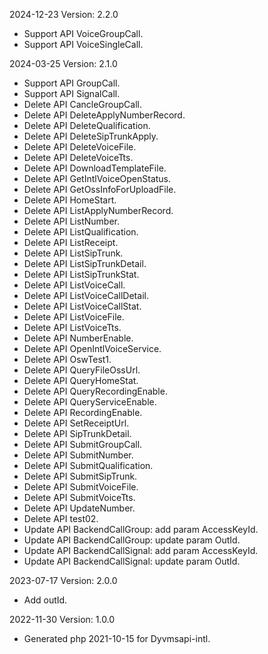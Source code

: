 2024-12-23 Version: 2.2.0
- Support API VoiceGroupCall.
- Support API VoiceSingleCall.


2024-03-25 Version: 2.1.0
- Support API GroupCall.
- Support API SignalCall.
- Delete API CancleGroupCall.
- Delete API DeleteApplyNumberRecord.
- Delete API DeleteQualification.
- Delete API DeleteSipTrunkApply.
- Delete API DeleteVoiceFile.
- Delete API DeleteVoiceTts.
- Delete API DownloadTemplateFile.
- Delete API GetIntlVoiceOpenStatus.
- Delete API GetOssInfoForUploadFile.
- Delete API HomeStart.
- Delete API ListApplyNumberRecord.
- Delete API ListNumber.
- Delete API ListQualification.
- Delete API ListReceipt.
- Delete API ListSipTrunk.
- Delete API ListSipTrunkDetail.
- Delete API ListSipTrunkStat.
- Delete API ListVoiceCall.
- Delete API ListVoiceCallDetail.
- Delete API ListVoiceCallStat.
- Delete API ListVoiceFile.
- Delete API ListVoiceTts.
- Delete API NumberEnable.
- Delete API OpenIntlVoiceService.
- Delete API OswTest1.
- Delete API QueryFileOssUrl.
- Delete API QueryHomeStat.
- Delete API QueryRecordingEnable.
- Delete API QueryServiceEnable.
- Delete API RecordingEnable.
- Delete API SetReceiptUrl.
- Delete API SipTrunkDetail.
- Delete API SubmitGroupCall.
- Delete API SubmitNumber.
- Delete API SubmitQualification.
- Delete API SubmitSipTrunk.
- Delete API SubmitVoiceFile.
- Delete API SubmitVoiceTts.
- Delete API UpdateNumber.
- Delete API test02.
- Update API BackendCallGroup: add param AccessKeyId.
- Update API BackendCallGroup: update param OutId.
- Update API BackendCallSignal: add param AccessKeyId.
- Update API BackendCallSignal: update param OutId.


2023-07-17 Version: 2.0.0
- Add outId.

2022-11-30 Version: 1.0.0
- Generated php 2021-10-15 for Dyvmsapi-intl.

